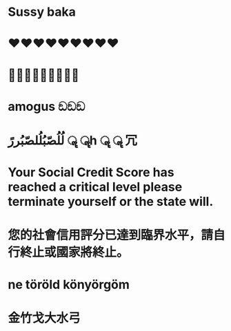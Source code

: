 # Sussy baka
# ❤️️❤️️❤️️❤️️❤️️❤️️❤️️❤️️❤️️
# 👨‍👨‍👦👨‍👨‍👦👨‍👨‍👦
# amogus ඞඞඞ
# لُلُصّبُلُلصّبُررً ॣ ॣh ॣ ॣ 冗
# Your Social Credit Score has reached a critical level please terminate yourself or the state will.
# 您的社會信用評分已達到臨界水平，請自行終止或國家將終止。
# ne töröld könyörgöm
# 金竹戈大水弓

